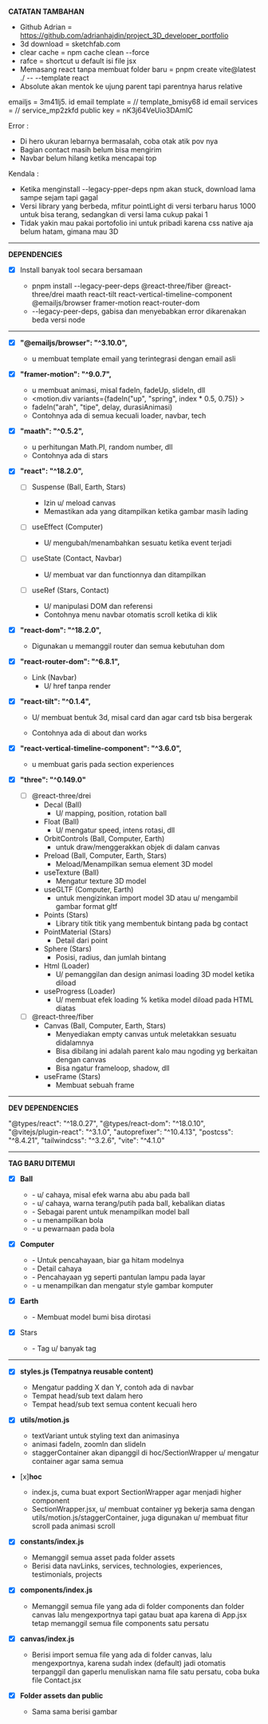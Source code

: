**CATATAN TAMBAHAN**

- Github Adrian = https://github.com/adrianhajdin/project_3D_developer_portfolio
- 3d download = sketchfab.com
- clear cache = npm cache clean --force
- rafce = shortcut u default isi file jsx
- Memasang react tanpa membuat folder baru = pnpm create vite@latest ./ -- --template react
- Absolute akan mentok ke ujung parent tapi parentnya harus relative

emailjs = 3m41lj5.
id email template = // template_bmisy68
id email services = // service_mp2zkfd
public key = nK3j64VeUio3DAmIC

Error :

- Di hero ukuran lebarnya bermasalah, coba otak atik pov nya
- Bagian contact masih belum bisa mengirim
- Navbar belum hilang ketika mencapai top

Kendala :

- Ketika menginstall --legacy-pper-deps npm akan stuck, download lama sampe sejam tapi gagal
- Versi library yang berbeda, mfitur pointLight di versi terbaru harus 1000 untuk bisa terang, sedangkan di versi lama cukup pakai 1
- Tidak yakin mau pakai portofolio ini untuk pribadi karena css native aja belum hatam, gimana mau 3D

---

**DEPENDENCIES**

- [x] Install banyak tool secara bersamaan

  - pnpm install --legacy-peer-deps @react-three/fiber @react-three/drei maath react-tilt react-vertical-timeline-component @emailjs/browser framer-motion react-router-dom
  - --legacy-peer-deps, gabisa dan menyebabkan error dikarenakan beda versi node

---

- [x] **"@emailjs/browser": "^3.10.0",**

  - u membuat template email yang terintegrasi dengan email asli

- [x] **"framer-motion": "^9.0.7",**

  - u membuat animasi, misal fadeIn, fadeUp, slideIn, dll
  - <motion.div variants={fadeIn("up", "spring", index \* 0.5, 0.75)} >
  - fadeIn("arah", "tipe", delay, durasiAnimasi)
  - Contohnya ada di semua kecuali loader, navbar, tech

- [x] **"maath": "^0.5.2",**

  - u perhitungan Math.PI, random number, dll
  - Contohnya ada di stars

- [x] **"react": "^18.2.0",**

  - [ ] Suspense (Ball, Earth, Stars)

    - Izin u/ meload canvas
    - Memastikan ada yang ditampilkan ketika gambar masih lading

  - [ ] useEffect (Computer)

    - U/ mengubah/menambahkan sesuatu ketika event terjadi

  - [ ] useState (Contact, Navbar)

    - U/ membuat var dan functionnya dan ditampilkan

  - [ ] useRef (Stars, Contact)

    - U/ manipulasi DOM dan referensi
    - Contohnya menu navbar otomatis scroll ketika di klik

- [x] **"react-dom": "^18.2.0",**

  - Digunakan u memanggil router dan semua kebutuhan dom

- [x] **"react-router-dom": "^6.8.1",**

  - Link (Navbar)
    - U/ href tanpa render

- [x] **"react-tilt": "^0.1.4",**

  - U/ membuat bentuk 3d, misal card dan agar card tsb bisa bergerak

  - Contohnya ada di about dan works

- [x] **"react-vertical-timeline-component": "^3.6.0",**

  - u membuat garis pada section experiences

- [x] **"three": "^0.149.0"**
  - [ ] @react-three/drei
    - Decal (Ball)
      - U/ mapping, position, rotation ball
    - Float (Ball)
      - U/ mengatur speed, intens rotasi, dll
    - OrbitControls (Ball, Computer, Earth)
      - untuk draw/menggerakkan objek di dalam canvas
    - Preload (Ball, Computer, Earth, Stars)
      - Meload/Menampilkan semua element 3D model
    - useTexture (Ball)
      - Mengatur texture 3D model
    - useGLTF (Computer, Earth)
      - untuk mengizinkan import model 3D atau u/ mengambil gambar format gltf
    - Points (Stars)
      - Library titik titik yang membentuk bintang pada bg contact
    - PointMaterial (Stars)
      - Detail dari point
    - Sphere (Stars)
      - Posisi, radius, dan jumlah bintang
    - Html (Loader)
      - U/ pemanggilan dan design animasi loading 3D model ketika diload
    - useProgress (Loader)
      - U/ membuat efek loading % ketika model diload pada HTML diatas
  - [ ] @react-three/fiber
    - Canvas (Ball, Computer, Earth, Stars)
      - Menyediakan empty canvas untuk meletakkan sesuatu didalamnya
      - Bisa dibilang ini adalah parent kalo mau ngoding yg berkaitan dengan canvas
      - Bisa ngatur frameloop, shadow, dll
    - useFrame (Stars)
      - Membuat sebuah frame

---

**DEV DEPENDENCIES**

"@types/react": "^18.0.27",
"@types/react-dom": "^18.0.10",
"@vitejs/plugin-react": "^3.1.0",
"autoprefixer": "^10.4.13",
"postcss": "^8.4.21",
"tailwindcss": "^3.2.6",
"vite": "^4.1.0"

---

**TAG BARU DITEMUI**

- [x] **Ball**

  - <ambientLight />
    - u/ cahaya, misal efek warna abu abu pada ball
  - <directionalLight />
    - u/ cahaya, warna terang/putih pada ball, kebalikan diatas
  - <mesh />
    - Sebagai parent untuk menampilkan model ball
  - <icosahedronGeometry />
    - u menampilkan bola
  - <meshStandardMaterial />
    - u pewarnaan pada bola

- [x] **Computer**

  - <hemisphereLight />
    - Untuk pencahayaan, biar ga hitam modelnya
  - <spotLight />
    - Detail cahaya
  - <pointLight/>
    - Pencahayaan yg seperti pantulan lampu pada layar
  - <primitive />
    - u menampilkan dan mengatur style gambar komputer

- [x] **Earth**

  - <OrbitControls/>
    - Membuat model bumi bisa dirotasi

- [x] Stars
  - <group />
    - Tag u/ banyak tag

---

- [x] **styles.js (Tempatnya reusable content)**

  - Mengatur padding X dan Y, contoh ada di navbar
  - Tempat head/sub text dalam hero
  - Tempat head/sub text semua content kecuali hero

- [x] **utils/motion.js**

  - textVariant untuk styling text dan animasinya
  - animasi fadeIn, zoomIn dan slideIn
  - staggerContainer akan dipanggil di hoc/SectionWrapper u/ mengatur container agar sama semua

- [x]**hoc**

  - index.js, cuma buat export SectionWrapper agar menjadi higher component
  - SectionWrapper.jsx, u/ membuat container yg bekerja sama dengan utils/motion.js/staggerContainer, juga digunakan u/ membuat fitur scroll pada animasi scroll

- [x] **constants/index.js**

  - Memanggil semua asset pada folder assets
  - Berisi data navLinks, services, technologies, experiences, testimonials, projects

- [x] **components/index.js**

  - Memanggil semua file yang ada di folder components dan folder canvas lalu mengexportnya tapi gatau buat apa karena di App.jsx tetap memanggil semua file components satu persatu

- [x] **canvas/index.js**

  - Berisi import semua file yang ada di folder canvas, lalu mengexportnya, karena sudah index (default) jadi otomatis terpanggil dan gaperlu menuliskan nama file satu persatu, coba buka file Contact.jsx

- [x] **Folder assets dan public**
  - Sama sama berisi gambar
